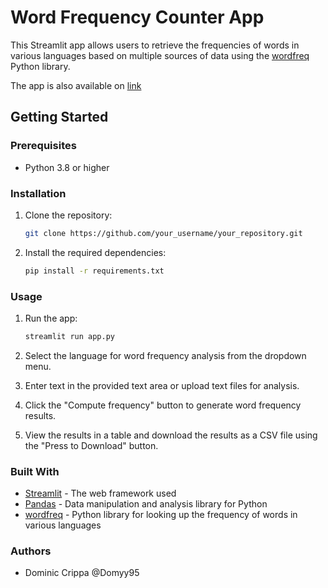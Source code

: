 # Word Frequency Counter App

This Streamlit app allows users to retrieve the frequencies of words in various languages based on multiple sources of data using the [wordfreq](https://pypi.org/project/wordfreq/) Python library.

The app is also available on [link](https://word-frequency-counter.streamlit.app/)

## Getting Started

### Prerequisites
- Python 3.8 or higher

### Installation
1. Clone the repository:
   ```sh
   git clone https://github.com/your_username/your_repository.git
   ```

2. Install the required dependencies:
    ```sh
    pip install -r requirements.txt
    ```

### Usage
1. Run the app:
    ```sh
    streamlit run app.py
    ```

2. Select the language for word frequency analysis from the dropdown menu.

3. Enter text in the provided text area or upload text files for analysis.

4. Click the "Compute frequency" button to generate word frequency results.

5. View the results in a table and download the results as a CSV file using the "Press to Download" button.

### Built With
- [Streamlit](https://docs.streamlit.io/) - The web framework used
- [Pandas](https://pandas.pydata.org/) - Data manipulation and analysis library for Python
- [wordfreq](https://pypi.org/project/wordfreq/) - Python library for looking up the frequency of words in various languages

### Authors
- Dominic Crippa @Domyy95
